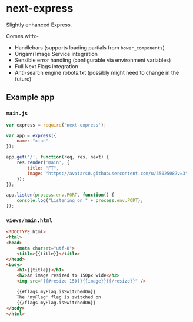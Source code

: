 next-express
============

Slightly enhanced Express.

Comes with:-
- Handlebars (supports loading partials from `bower_components`)
- Origami Image Service integration
- Sensible error handling (configurable via environment variables)
- Full Next Flags integration
- Anti-search engine robots.txt (possibly might need to change in the future)

## Example app

### `main.js`
```js
var express = require('next-express');

var app = express({
	name: "xian"
});

app.get('/', function(req, res, next) {
	res.render('main', {
		title: "FT",
		image: "https://avatars0.githubusercontent.com/u/3502508?v=3"
	});
});

app.listen(process.env.PORT, function() {
	console.log("Listening on " + process.env.PORT);
});
```

### `views/main.html`

```html
<!DOCTYPE html>
<html>
<head>
	<meta charset="utf-8">
	<title>{{title}}</title>
</head>
<body>
	<h1>{{title}}</h1>
	<h2>An image resized to 150px wide</h2>
	<img src="{{#resize 150}}{{image}}{{/resize}}" />

	{{#flags.myFlag.isSwitchedOn}}
	The 'myFlag' flag is switched on
	{{/flags.myFlag.isSwitchedOn}}
</body>
</html>
```
